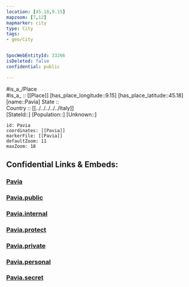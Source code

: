 ```yaml
---
location: [45.18,9.15] 
mapzoom: [7,12] 
mapmarker: city 
type: City
tags:
- geo/City


SpocWebEntityId: 33266
isDeleted: false
confidential: public

---
```

#is_a_/Place  
#is_a_ :: [[Place]] 
[has_place_longitude::9.15] 
[has_place_latitude::45.18] 
[name::Pavia] 
State ::  
Country :: [[../../../../../Italy]]  
[StateId::] 
[Population::] 
[Unknown::] 


```leaflet
id: Pavia
coordinates: [[Pavia]] 
markerFile: [[Pavia]] 
defaultZoom: 11 
maxZoom: 18
```


## Confidential Links & Embeds: 

### [Pavia](/_Standards/Earth/Continent/Europe/Europe~South/Italy/regions~Italy/Lombardy/Pavia.Province/City/Pavia.md) 

### [Pavia.public](/_public/Earth/Continent/Europe/Europe~South/Italy/regions~Italy/Lombardy/Pavia.Province/City/Pavia.public.md) 

### [Pavia.internal](/_internal/Earth/Continent/Europe/Europe~South/Italy/regions~Italy/Lombardy/Pavia.Province/City/Pavia.internal.md) 

### [Pavia.protect](/_protect/Earth/Continent/Europe/Europe~South/Italy/regions~Italy/Lombardy/Pavia.Province/City/Pavia.protect.md) 

### [Pavia.private](/_private/Earth/Continent/Europe/Europe~South/Italy/regions~Italy/Lombardy/Pavia.Province/City/Pavia.private.md) 

### [Pavia.personal](/_personal/Earth/Continent/Europe/Europe~South/Italy/regions~Italy/Lombardy/Pavia.Province/City/Pavia.personal.md) 

### [Pavia.secret](/_secret/Earth/Continent/Europe/Europe~South/Italy/regions~Italy/Lombardy/Pavia.Province/City/Pavia.secret.md)

